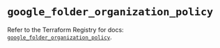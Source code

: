 # `google_folder_organization_policy`

Refer to the Terraform Registry for docs: [`google_folder_organization_policy`](https://registry.terraform.io/providers/hashicorp/google/6.46.0/docs/resources/folder_organization_policy).
